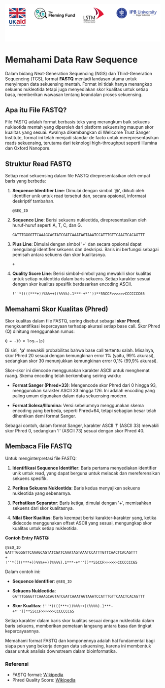 ![collaboration-logo](../IM/Github_image_banner.png)

# **Memahami Data Raw Sequence**

Dalam bidang Next-Generation Sequencing (NGS) dan Third-Generation Sequencing (TGS), format **FASTQ** menjadi landasan utama untuk menyimpan data sekuensing mentah. Format ini tidak hanya menangkap sekuens nukleotida tetapi juga menyediakan skor kualitas untuk setiap basa, memberikan wawasan tentang keandalan proses sekuensing.

## Apa itu File FASTQ?

File FASTQ adalah format berbasis teks yang merangkum baik sekuens nukleotida mentah yang diperoleh dari platform sekuensing maupun skor kualitas yang sesuai. Awalnya dikembangkan di Wellcome Trust Sanger Institute, format ini telah menjadi standar de facto untuk merepresentasikan reads sekuensing, terutama dari teknologi high-throughput seperti Illumina dan Oxford Nanopore.

## Struktur Read FASTQ

Setiap read sekuensing dalam file FASTQ direpresentasikan oleh empat baris yang berbeda:

1. **Sequence Identifier Line**: Dimulai dengan simbol '@', diikuti oleh identifier unik untuk read tersebut dan, secara opsional, informasi deskriptif tambahan.

   ```
   @SEQ_ID
   ```

2. **Sequence Line**: Berisi sekuens nukleotida, direpresentasikan oleh huruf-huruf seperti A, T, C, dan G.

   ```
   GATTTGGGGTTCAAAGCAGTATCGATCAAATAGTAAATCCATTTGTTCAACTCACAGTTT
   ```

3. **Plus Line**: Dimulai dengan simbol '+' dan secara opsional dapat mengulangi identifier sekuens dan deskripsi. Baris ini berfungsi sebagai pemisah antara sekuens dan skor kualitasnya.

   ```
   +
   ```

4. **Quality Score Line**: Berisi simbol-simbol yang mewakili skor kualitas untuk setiap nukleotida dalam baris sekuens. Setiap karakter sesuai dengan skor kualitas spesifik berdasarkan encoding ASCII.

   ```
   !''*((((***+))%%%++)(%%%%).1***-+*''))**55CCF>>>>>>CCCCCCC65
   ```

## Memahami Skor Kualitas (Phred)

Skor kualitas dalam file FASTQ, sering disebut sebagai **skor Phred**, mengkuantifikasi kepercayaan terhadap akurasi setiap base call. Skor Phred (Q) dihitung menggunakan rumus:

```
Q = -10 × log₁₀(p)
```

Di sini, **'p'** mewakili probabilitas bahwa base call tertentu salah. Misalnya, skor Phred 20 sesuai dengan kemungkinan error 1% (yaitu, 99% akurasi), sedangkan skor 30 menunjukkan kemungkinan error 0,1% (99,9% akurasi).

Skor-skor ini diencode menggunakan karakter ASCII untuk menghemat ruang. Skema encoding telah berkembang seiring waktu:

- **Format Sanger (Phred+33)**: Mengencode skor Phred dari 0 hingga 93, menggunakan karakter ASCII 33 hingga 126. Ini adalah encoding yang paling umum digunakan dalam data sekuensing modern.

- **Format Solexa/Illumina**: Versi sebelumnya menggunakan skema encoding yang berbeda, seperti Phred+64, tetapi sebagian besar telah dihentikan demi format Sanger.

Sebagai contoh, dalam format Sanger, karakter ASCII '!' (ASCII 33) mewakili skor Phred 0, sedangkan 'I' (ASCII 73) sesuai dengan skor Phred 40.

## Membaca File FASTQ

Untuk menginterpretasi file FASTQ:

1. **Identifikasi Sequence Identifier**: Baris pertama menyediakan identifier unik untuk read, yang dapat berguna untuk melacak dan mereferensikan sekuens spesifik.

2. **Periksa Sekuens Nukleotida**: Baris kedua menyajikan sekuens nukleotida yang sebenarnya.

3. **Perhatikan Separator**: Baris ketiga, dimulai dengan '+', memisahkan sekuens dari skor kualitasnya.

4. **Nilai Skor Kualitas**: Baris keempat berisi karakter-karakter yang, ketika didecode menggunakan offset ASCII yang sesuai, mengungkap skor kualitas untuk setiap nukleotida.

**Contoh Entry FASTQ:**

```
@SEQ_ID
GATTTGGGGTTCAAAGCAGTATCGATCAAATAGTAAATCCATTTGTTCAACTCACAGTTT
+
!''*((((***+))%%%++)(%%%%).1***-+*''))**55CCF>>>>>>CCCCCCC65
```

Dalam contoh ini:

- **Sequence Identifier**: `@SEQ_ID`

- **Sekuens Nukleotida**: `GATTTGGGGTTCAAAGCAGTATCGATCAAATAGTAAATCCATTTGTTCAACTCACAGTTT`

- **Skor Kualitas**: `!''*((((***+))%%%++)(%%%%).1***-+*''))**55CCF>>>>>>CCCCCCC65`

Setiap karakter dalam baris skor kualitas sesuai dengan nukleotida dalam baris sekuens, memberikan pemetaan langsung antara basa dan tingkat kepercayaannya.

Memahami format FASTQ dan komponennya adalah hal fundamental bagi siapa pun yang bekerja dengan data sekuensing, karena ini membentuk dasar untuk analisis downstream dalam bioinformatika.

### Referensi

- FASTQ format: [Wikipedia](https://en.wikipedia.org/wiki/FASTQ_format)
- Phred Quality Score: [Wikipedia](https://en.wikipedia.org/wiki/Phred_quality_score)
